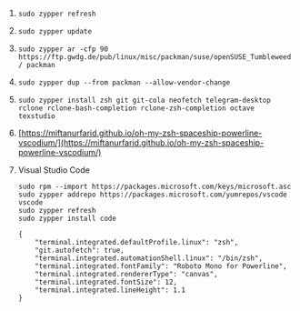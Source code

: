 1. `sudo zypper refresh`

1. `sudo zypper update`

1. `sudo zypper ar -cfp 90 https://ftp.gwdg.de/pub/linux/misc/packman/suse/openSUSE_Tumbleweed/ packman`

1. `sudo zypper dup --from packman --allow-vendor-change`

1. `sudo zypper install zsh git git-cola neofetch telegram-desktop rclone rclone-bash-completion rclone-zsh-completion octave texstudio`

1. [https://miftanurfarid.github.io/oh-my-zsh-spaceship-powerline-vscodium/](https://miftanurfarid.github.io/oh-my-zsh-spaceship-powerline-vscodium/)

1. Visual Studio Code

    ```
    sudo rpm --import https://packages.microsoft.com/keys/microsoft.asc
    sudo zypper addrepo https://packages.microsoft.com/yumrepos/vscode vscode
    sudo zypper refresh
    sudo zypper install code
    ```

    ```
    {
        "terminal.integrated.defaultProfile.linux": "zsh",
        "git.autofetch": true,
        "terminal.integrated.automationShell.linux": "/bin/zsh",
        "terminal.integrated.fontFamily": "Roboto Mono for Powerline",
        "terminal.integrated.rendererType": "canvas",
        "terminal.integrated.fontSize": 12,
        "terminal.integrated.lineHeight": 1.1
    }
    ```
